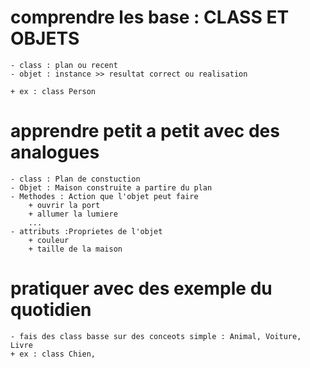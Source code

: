 # comprendre les base : CLASS ET OBJETS
    - class : plan ou recent
    - objet : instance >> resultat correct ou realisation

    + ex : class Person

# apprendre petit a petit avec des analogues
    - class : Plan de constuction
    - Objet : Maison construite a partire du plan
    - Methodes : Action que l'objet peut faire
        + ouvrir la port
        + allumer la lumiere
        ...
    - attributs :Proprietes de l'objet
        + couleur
        + taille de la maison

# pratiquer avec des exemple du quotidien
    - fais des class basse sur des conceots simple : Animal, Voiture, Livre
    + ex : class Chien, 